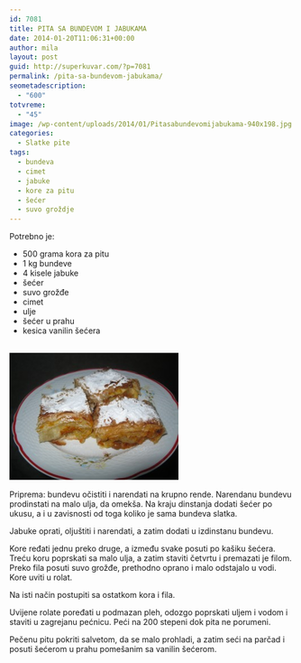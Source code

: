 ```yaml
---
id: 7081
title: PITA SA BUNDEVOM I JABUKAMA
date: 2014-01-20T11:06:31+00:00
author: mila
layout: post
guid: http://superkuvar.com/?p=7081
permalink: /pita-sa-bundevom-jabukama/
seometadescription:
  - "600"
totvreme:
  - "45"
image: /wp-content/uploads/2014/01/Pitasabundevomijabukama-940x198.jpg
categories:
  - Slatke pite
tags:
  - bundeva
  - cimet
  - jabuke
  - kore za pitu
  - šećer
  - suvo groždje
---
```

Potrebno je:

  * 500 grama kora za pitu
  * 1 kg bundeve
  * 4 kisele jabuke
  * šećer
  * suvo grožđe
  * cimet
  * ulje
  * šećer u prahu
  * kesica vanilin šećera

[  
<img class="alignnone size-medium wp-image-7083" src="/wp-content/uploads/2014/01/Pitasabundevomijabukama-300x225.jpg" alt="Pitasabundevomijabukama" width="300" height="225" />](/wp-content/uploads/2014/01/Pitasabundevomijabukama.jpg) 

Priprema: bundevu očistiti i narendati na krupno rende. Narendanu bundevu prodinstati na malo ulja, da omekša. Na kraju dinstanja dodati šećer po ukusu, a i u zavisnosti od toga koliko je sama bundeva slatka.

Jabuke oprati, oljuštiti i narendati, a zatim dodati u izdinstanu bundevu.

Kore ređati jednu preko druge, a između svake posuti po kašiku šećera. Treću koru poprskati sa malo ulja, a zatim staviti četvrtu i premazati je filom. Preko fila posuti suvo grožđe, prethodno oprano i malo odstajalo u vodi. Kore uviti u rolat.

Na isti način postupiti sa ostatkom kora i fila.

Uvijene rolate poređati u podmazan pleh, odozgo poprskati uljem i vodom i staviti u zagrejanu pećnicu. Peći na 200 stepeni dok pita ne porumeni.

Pečenu pitu pokriti salvetom, da se malo prohladi, a zatim seći na parčad i posuti šećerom u prahu pomešanim sa vanilin šećerom.